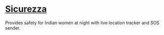 # [Sicurezza](https://devfolio.co/projects/sicurezza-a97f)
Provides safety for Indian women at night with live location tracker and SOS sender.
